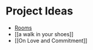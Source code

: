 # Project Ideas
- [Rooms](notes/ideas/Rooms.md)
- [[a walk in your shoes]]
- [[On Love and Commitment]]